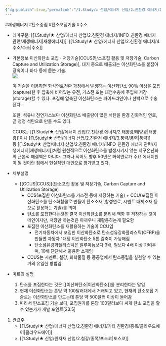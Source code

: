 ```yaml
---
{"dg-publish":true,"permalink":"/1.Study/★ 산업/에너지 산업/2.친환경 에너지/INFO_친환경 에너지 관련/탄소포집시설/탄소포집기술/","created":"2024-11-20T21:02:28.536+09:00","updated":"2025-06-03T20:07:21.163+09:00"}
---
```


#재생에너지 #탄소중립 #탄소포집기술 #수소 

- 테마구분: [[1.Study/★ 산업/에너지 산업/2.친환경 에너지/INFO_친환경 에너지 관련/재생에너지\|재생에너지]], [[1.Study/★ 산업/에너지 산업/2.친환경 에너지/4.수소/수소\|수소]]

- 가본정보
	이산화탄소 포집ㆍ저장기술[CCUS(탄소포집 활용 및 저장기술, Carbon Capture and Utilization Storage)], 대기 중으로 배출되는 이산화탄소를 붙잡아 땅속이나 바다 등에 묻는 기술.  
	![](https://i.imgur.com/iaF55Zu.png)

	이 기술을 이용하면 화석연료전환 과정에서 발생하는 이산화탄소 90％ 이상을 포집(capture)한 후 압축해 비어있는 유전, 가스전 또는 대염수층에 주입해 저장(storage)할 수 있다. 포집해 압축된 이산화탄소는 파이프라인이나 선박으로 수송된다.  
	
	또한, 석유나 천연가스보다 이산화탄소 배출량이 많은 석탄을 환경 친화적인 연료, 곧 청정 석탄으로 만들 수도 있다.  
	
	CCUS는 [[1.Study/★ 산업/에너지 산업/2.친환경 에너지/2.태양광/태양광\|태양광]]이나 [[1.Study/★ 산업/에너지 산업/2.친환경 에너지/3.풍력/풍력\|풍력]] 등 [[1.Study/★ 산업/에너지 산업/2.친환경 에너지/INFO_친환경 에너지 관련/재생에너지\|재생에너지]]처럼 원천적으로 이산화탄소를 발생시키지 않는 지구온난화의 근본적 해결책은 아니다. 그러나 적어도 향후 50년은 화석연료가 주요 에너지원이 될 것이란 점에서 현실적인 대안으로 평가받고 있다.



- 세부설명
	- [[CCUS\|CCUS]](탄소포집 활용 및 저장기술, Carbon Capture and Utilization Storage)
		- CCS(포집한 이산화탄소를 가스전 등에 저장하는 기술) + CCU(포집된 이산화탄소를 탄소화합물로 만들어 탄소소재 ,합성연료, 시멘트 대체소재 등으로 활용하는 기술)를 의미
		- 탄소를 포집한다는것은 결국 이산화탄소를 분리해 액화 후 저장하는 것이 메인이지만, 저장만 하는것은 아까우니 재활용하는게 필요함
		- 포집한 이산화탄소를 재활용하는 기술이 CCU임
			- 전기자동차에서 포집한 이산화탄소로 탄소섬유강화플라스틱(CFRP)을 만들면 자동차 1대당 이산화탄소 5톤 감축이 가능해짐
			- 탄소섬유강화플라스틱은 알루미늄보다 3배, 철보다 4배 이상 가벼우며, 10배 단단해서 훌륭한 소재임
		- CCUS는 시멘트, 철강, 화학물질 등 중공업에서 탄소중립을 실현할 수 있는 거의 유일한 방법임
		

- 미르의 설명
	1. 탄소를 포집한다는 것은 [[이산화탄소\|이산화탄소]]를 분리한다는 말임
	2. 현재 이산화탄소는 톤당 약 100달러대에서 거래되고 있고, 현재의 탄소포집 기술로는 이산화탄소를 만드는데 톤당 약 500달러 이상이 들어감
	3. 따라서 탄소포집 기술 보다, 포집원가를 톤당 100달러보다 싸게 탄소 포집을 할 수 있는가가 개발 포인트[23.5]


1. 관련주
	- [[1.Study/★ 산업/에너지 산업/2.친환경 에너지/기타 친환경/종목/클라우드에어\|클라우드에어]]
	- [[1.Study/★ 산업/원자재 산업/2.철강/종목/포스코\|포스코]]